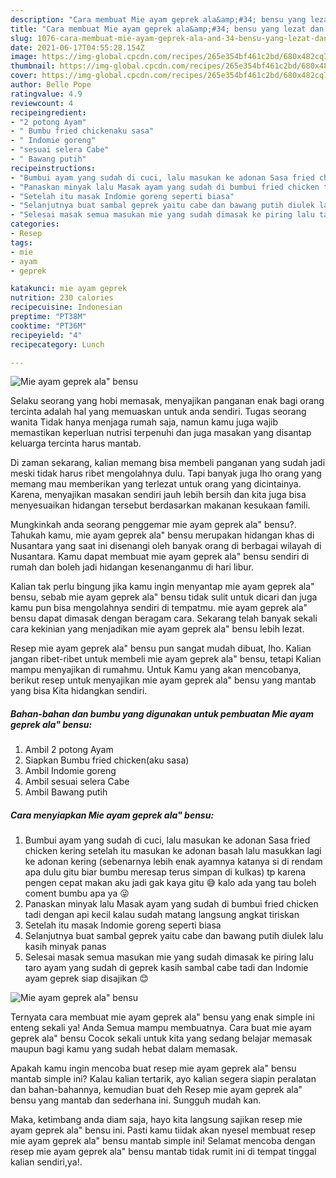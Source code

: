 ```yaml
---
description: "Cara membuat Mie ayam geprek ala&amp;#34; bensu yang lezat dan Mudah Dibuat"
title: "Cara membuat Mie ayam geprek ala&amp;#34; bensu yang lezat dan Mudah Dibuat"
slug: 1076-cara-membuat-mie-ayam-geprek-ala-and-34-bensu-yang-lezat-dan-mudah-dibuat
date: 2021-06-17T04:55:28.154Z
image: https://img-global.cpcdn.com/recipes/265e354bf461c2bd/680x482cq70/mie-ayam-geprek-ala-bensu-foto-resep-utama.jpg
thumbnail: https://img-global.cpcdn.com/recipes/265e354bf461c2bd/680x482cq70/mie-ayam-geprek-ala-bensu-foto-resep-utama.jpg
cover: https://img-global.cpcdn.com/recipes/265e354bf461c2bd/680x482cq70/mie-ayam-geprek-ala-bensu-foto-resep-utama.jpg
author: Belle Pope
ratingvalue: 4.9
reviewcount: 4
recipeingredient:
- "2 potong Ayam"
- " Bumbu fried chickenaku sasa"
- " Indomie goreng"
- "sesuai selera Cabe"
- " Bawang putih"
recipeinstructions:
- "Bumbui ayam yang sudah di cuci, lalu masukan ke adonan Sasa fried chicken kering setelah itu masukan ke adonan basah lalu masukkan lagi ke adonan kering (sebenarnya lebih enak ayamnya katanya si di rendam apa dulu gitu biar bumbu meresap terus simpan di kulkas) tp karena pengen cepat makan aku jadi gak kaya gitu 😅 kalo ada yang tau boleh coment bumbu apa ya 😜"
- "Panaskan minyak lalu Masak ayam yang sudah di bumbui fried chicken tadi dengan api kecil kalau sudah matang langsung angkat tiriskan"
- "Setelah itu masak Indomie goreng seperti biasa"
- "Selanjutnya buat sambal geprek yaitu cabe dan bawang putih diulek lalu kasih minyak panas"
- "Selesai masak semua masukan mie yang sudah dimasak ke piring lalu taro ayam yang sudah di geprek kasih sambal cabe tadi dan Indomie ayam geprek siap disajikan 😊"
categories:
- Resep
tags:
- mie
- ayam
- geprek

katakunci: mie ayam geprek 
nutrition: 230 calories
recipecuisine: Indonesian
preptime: "PT38M"
cooktime: "PT36M"
recipeyield: "4"
recipecategory: Lunch

---
```



![Mie ayam geprek ala&#34; bensu](https://img-global.cpcdn.com/recipes/265e354bf461c2bd/680x482cq70/mie-ayam-geprek-ala-bensu-foto-resep-utama.jpg)

Selaku seorang yang hobi memasak, menyajikan panganan enak bagi orang tercinta adalah hal yang memuaskan untuk anda sendiri. Tugas seorang  wanita Tidak hanya menjaga rumah saja, namun kamu juga wajib memastikan keperluan nutrisi terpenuhi dan juga masakan yang disantap keluarga tercinta harus mantab.

Di zaman  sekarang, kalian memang bisa membeli panganan yang sudah jadi meski tidak harus ribet mengolahnya dulu. Tapi banyak juga lho orang yang memang mau memberikan yang terlezat untuk orang yang dicintainya. Karena, menyajikan masakan sendiri jauh lebih bersih dan kita juga bisa menyesuaikan hidangan tersebut berdasarkan makanan kesukaan famili. 



Mungkinkah anda seorang penggemar mie ayam geprek ala&#34; bensu?. Tahukah kamu, mie ayam geprek ala&#34; bensu merupakan hidangan khas di Nusantara yang saat ini disenangi oleh banyak orang di berbagai wilayah di Nusantara. Kamu dapat membuat mie ayam geprek ala&#34; bensu sendiri di rumah dan boleh jadi hidangan kesenanganmu di hari libur.

Kalian tak perlu bingung jika kamu ingin menyantap mie ayam geprek ala&#34; bensu, sebab mie ayam geprek ala&#34; bensu tidak sulit untuk dicari dan juga kamu pun bisa mengolahnya sendiri di tempatmu. mie ayam geprek ala&#34; bensu dapat dimasak dengan beragam cara. Sekarang telah banyak sekali cara kekinian yang menjadikan mie ayam geprek ala&#34; bensu lebih lezat.

Resep mie ayam geprek ala&#34; bensu pun sangat mudah dibuat, lho. Kalian jangan ribet-ribet untuk membeli mie ayam geprek ala&#34; bensu, tetapi Kalian mampu menyajikan di rumahmu. Untuk Kamu yang akan mencobanya, berikut resep untuk menyajikan mie ayam geprek ala&#34; bensu yang mantab yang bisa Kita hidangkan sendiri.

<!--inarticleads1-->

##### Bahan-bahan dan bumbu yang digunakan untuk pembuatan Mie ayam geprek ala&#34; bensu:

1. Ambil 2 potong Ayam
1. Siapkan  Bumbu fried chicken(aku sasa)
1. Ambil  Indomie goreng
1. Ambil sesuai selera Cabe
1. Ambil  Bawang putih




<!--inarticleads2-->

##### Cara menyiapkan Mie ayam geprek ala&#34; bensu:

1. Bumbui ayam yang sudah di cuci, lalu masukan ke adonan Sasa fried chicken kering setelah itu masukan ke adonan basah lalu masukkan lagi ke adonan kering (sebenarnya lebih enak ayamnya katanya si di rendam apa dulu gitu biar bumbu meresap terus simpan di kulkas) tp karena pengen cepat makan aku jadi gak kaya gitu 😅 kalo ada yang tau boleh coment bumbu apa ya 😜
1. Panaskan minyak lalu Masak ayam yang sudah di bumbui fried chicken tadi dengan api kecil kalau sudah matang langsung angkat tiriskan
1. Setelah itu masak Indomie goreng seperti biasa
1. Selanjutnya buat sambal geprek yaitu cabe dan bawang putih diulek lalu kasih minyak panas
1. Selesai masak semua masukan mie yang sudah dimasak ke piring lalu taro ayam yang sudah di geprek kasih sambal cabe tadi dan Indomie ayam geprek siap disajikan 😊
<img src="https://img-global.cpcdn.com/steps/24fc08266c13dca1/160x128cq70/mie-ayam-geprek-ala-bensu-langkah-memasak-5-foto.jpg" alt="Mie ayam geprek ala&#34; bensu">



Ternyata cara membuat mie ayam geprek ala&#34; bensu yang enak simple ini enteng sekali ya! Anda Semua mampu membuatnya. Cara buat mie ayam geprek ala&#34; bensu Cocok sekali untuk kita yang sedang belajar memasak maupun bagi kamu yang sudah hebat dalam memasak.

Apakah kamu ingin mencoba buat resep mie ayam geprek ala&#34; bensu mantab simple ini? Kalau kalian tertarik, ayo kalian segera siapin peralatan dan bahan-bahannya, kemudian buat deh Resep mie ayam geprek ala&#34; bensu yang mantab dan sederhana ini. Sungguh mudah kan. 

Maka, ketimbang anda diam saja, hayo kita langsung sajikan resep mie ayam geprek ala&#34; bensu ini. Pasti kamu tiidak akan nyesel membuat resep mie ayam geprek ala&#34; bensu mantab simple ini! Selamat mencoba dengan resep mie ayam geprek ala&#34; bensu mantab tidak rumit ini di tempat tinggal kalian sendiri,ya!.

